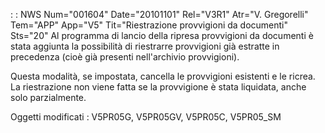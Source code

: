  :  : NWS Num="001604" Date="20101101" Rel="V3R1" Atr="V. Gregorelli" Tem="APP" App="V5" Tit="Riestrazione provvigioni da documenti" Sts="20"
Al programma di lancio della ripresa provvigioni da documenti è stata aggiunta la possibilità di riestrarre provvigioni già estratte in precedenza (cioè già presenti nell'archivio provvigioni).

Questa modalità, se impostata, cancella le provvigioni esistenti e le ricrea.
La riestrazione non viene fatta se la provvigione è stata liquidata, anche solo parzialmente.

Oggetti modificati : 
V5PR05G, V5PR05GV, V5PR05C, V5PR05_SM
